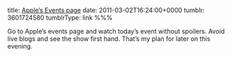 title: [Apple’s Events page](http://www.apple.com/apple-events/)
date: 2011-03-02T16:24:00+0000
tumblr: 3601724580
tumblrType: link
%%%

Go to Apple’s events page and watch today’s event without spoilers. Avoid live blogs and see the show first hand. That’s my plan for later on this evening. 
